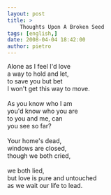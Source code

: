 ```yaml
---
layout: post
title: >
    Thoughts Upon A Broken Seed
tags: [english,]
date: 2008-04-04 18:42:00
author: pietro
---
```

Alone as I feel I'd love<br/>a way to hold and let,<br/>to save you but bet<br/>I won't get this way to move.<br/><br/>As you know who I am<br/>you'd know who you are<br/>to you and me, can<br/>you see so far?<br/><br/>Your home's dead,<br/>windows are closed,<br/>though we both cried,<br/><br/>we both lied,<br/>but love is pure and untouched<br/>as we wait our life to lead.
